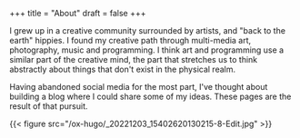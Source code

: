 +++
title = "About"
draft = false
+++

I grew up in a creative community surrounded by artists, and "back to the earth" hippies. I found my creative path
through multi-media art, photography, music and programming. I think art and programming use a similar part of
the creative mind, the part that stretches us to think abstractly about things that don't exist in the physical realm.

Having abandoned social media for the most part, I've thought about building a blog where I could share some of
my ideas. These pages are the result of that pursuit.

{{< figure src="/ox-hugo/_20221203_15402620130215-8-Edit.jpg" >}}
